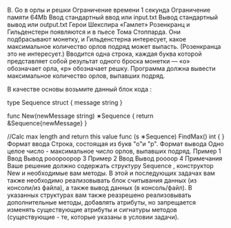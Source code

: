 B. Go в орлы и решки
Ограничение времени	1 секунда
Ограничение памяти	64Mb
Ввод	стандартный ввод или input.txt
Вывод	стандартный вывод или output.txt
Герои Шекспира «Гамлет» Розенкранц и Гильденстерн появляются и в пьесе Тома Стоппарда.
Они подбрасывают монетку, и Гильденстерна интересует, какое максимальное количество орлов подряд может выпасть. (Розенкранца это не интересует.) Вводится одна строка, каждая буква которой представляет собой результат одного броска монетки — «о» обозначает орла, «р» обозначает решку. Программа должна вывести максимальное количество орлов, выпавших подряд.

В качестве основы возьмите данный блок кода :

type Sequence struct { 
        message string 
} 
 
func New(newMessage string) ∗Sequence { 
        return &Sequence{newMessage} 
} 
 
//Calc max length and return this value 
func (s ∗Sequence) FindMax() int { 
}
Формат ввода
Строка, состоящая из букв "о"и "р".
Формат вывода
Одно целое число - максимальное число орлов, выпавших подряд.
Пример 1
Ввод
Вывод
рооороорор
3
Пример 2
Ввод
Вывод
роооор
4
Примечания
Ваше решение должно содержать структуру Sequence , конструктор New и необходимые вам методы. В этой и последующих задачах вам также необходимо реализовывать блок считывания данных (из консоли/из файла), а также вывод данных (в консоль/файл). В указанных структурах вам также реазрешено реализовывать дополнительные методы, добавлять атрибуты, но запрещается изменять существующие атрибуты и сигнатуры методов (существующие - те, которые указаны в условии задачи).